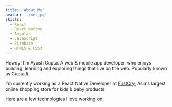 ```yaml
---
title: 'About Me'
avatar: './me.jpg'
skills:
  - React
  - React Native
  - Angular
  - JavaScript
  - Firebase
  - HTML5 & CSS3
---
```


Howdy! I'm Ayush Gupta. A web & mobile app developer, who enjoys building, learning and exploring things that live on the web. Popularly known as GuptaJi.

I'm currently working as a React Native Developer at [FirstCry](https://www.firstcry.com/), Asia's largest online shopping store for kids & baby products.

Here are a few technologies I love working on:
